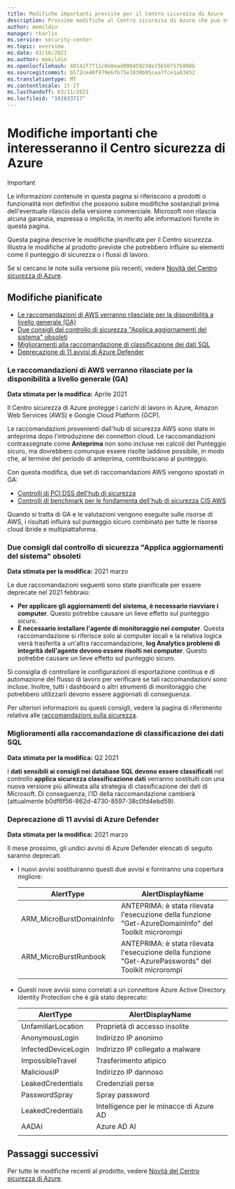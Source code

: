 ```yaml
---
title: Modifiche importanti previste per il Centro sicurezza di Azure
description: Prossime modifiche al Centro sicurezza di Azure che può essere opportuno conoscere e per le quali potrebbe essere necessaria una pianificazione
author: memildin
manager: rkarlin
ms.service: security-center
ms.topic: overview
ms.date: 03/10/2021
ms.author: memildin
ms.openlocfilehash: 49141f7f11c0e8ead090459238e15b56f57b990b
ms.sourcegitcommit: b572ce40f979ebfb75e1039b95cea7fce1a83452
ms.translationtype: MT
ms.contentlocale: it-IT
ms.lasthandoff: 03/11/2021
ms.locfileid: "102633717"
---
```

# <a name="important-upcoming-changes-to-azure-security-center"></a>Modifiche importanti che interesseranno il Centro sicurezza di Azure

> [!IMPORTANT]
> Le informazioni contenute in questa pagina si riferiscono a prodotti o funzionalità non definitivi che possono subire modifiche sostanziali prima dell'eventuale rilascio della versione commerciale. Microsoft non rilascia alcuna garanzia, espressa o implicita, in merito alle informazioni fornite in questa pagina.

Questa pagina descrive le modifiche pianificate per il Centro sicurezza. Illustra le modifiche al prodotto previste che potrebbero influire su elementi come il punteggio di sicurezza o i flussi di lavoro.

Se si cercano le note sulla versione più recenti, vedere [Novità del Centro sicurezza di Azure](release-notes.md).


## <a name="planned-changes"></a>Modifiche pianificate

- [Le raccomandazioni di AWS verranno rilasciate per la disponibilità a livello generale (GA)](#recommendations-from-aws-will-be-released-for-general-availability-ga)
- [Due consigli dal controllo di sicurezza "Applica aggiornamenti del sistema" obsoleti](#two-recommendations-from-apply-system-updates-security-control-being-deprecated)
- [Miglioramenti alla raccomandazione di classificazione dei dati SQL](#enhancements-to-sql-data-classification-recommendation)
- [Deprecazione di 11 avvisi di Azure Defender](#deprecation-of-11-azure-defender-alerts)


### <a name="recommendations-from-aws-will-be-released-for-general-availability-ga"></a>Le raccomandazioni di AWS verranno rilasciate per la disponibilità a livello generale (GA)

**Data stimata per la modifica:** Aprile 2021

Il Centro sicurezza di Azure protegge i carichi di lavoro in Azure, Amazon Web Services (AWS) e Google Cloud Platform (GCP).

Le raccomandazioni provenienti dall'hub di sicurezza AWS sono state in anteprima dopo l'introduzione dei connettori cloud. Le raccomandazioni contrassegnate come **Anteprima** non sono incluse nei calcoli del Punteggio sicuro, ma dovrebbero comunque essere risolte laddove possibile, in modo che, al termine del periodo di anteprima, contribuiscano al punteggio.

Con questa modifica, due set di raccomandazioni AWS vengono spostati in GA:

- [Controlli di PCI DSS dell'hub di sicurezza](https://docs.aws.amazon.com/securityhub/latest/userguide/securityhub-pci-controls.html)
- [Controlli di benchmark per le fondamenta dell'hub di sicurezza CIS AWS](https://docs.aws.amazon.com/securityhub/latest/userguide/securityhub-cis-controls.html)

Quando si tratta di GA e le valutazioni vengono eseguite sulle risorse di AWS, i risultati influirà sul punteggio sicuro combinato per tutte le risorse cloud ibride e multipiattaforma. 


### <a name="two-recommendations-from-apply-system-updates-security-control-being-deprecated"></a>Due consigli dal controllo di sicurezza "Applica aggiornamenti del sistema" obsoleti 

**Data stimata per la modifica:** 2021 marzo

Le due raccomandazioni seguenti sono state pianificate per essere deprecate nel 2021 febbraio:

- **Per applicare gli aggiornamenti del sistema, è necessario riavviare i computer**. Questo potrebbe causare un lieve effetto sul punteggio sicuro.
- **È necessario installare l'agente di monitoraggio nei computer**. Questa raccomandazione si riferisce solo ai computer locali e la relativa logica verrà trasferita a un'altra raccomandazione, **log Analytics problemi di integrità dell'agente devono essere risolti nei computer**. Questo potrebbe causare un lieve effetto sul punteggio sicuro.

Si consiglia di controllare le configurazioni di esportazione continua e di automazione del flusso di lavoro per verificare se tali raccomandazioni sono incluse. Inoltre, tutti i dashboard o altri strumenti di monitoraggio che potrebbero utilizzarli devono essere aggiornati di conseguenza.

Per ulteriori informazioni su questi consigli, vedere la pagina di riferimento relativa alle [raccomandazioni sulla sicurezza](recommendations-reference.md).


### <a name="enhancements-to-sql-data-classification-recommendation"></a>Miglioramenti alla raccomandazione di classificazione dei dati SQL

**Data stimata per la modifica:** Q2 2021

I **dati sensibili ai consigli nei database SQL devono essere classificati** nel controllo **applica sicurezza classificazione dati** verranno sostituiti con una nuova versione più allineata alla strategia di classificazione dei dati di Microsoft. Di conseguenza, l'ID della raccomandazione cambierà (attualmente b0df6f56-862d-4730-8597-38c0fd4ebd59).


### <a name="deprecation-of-11-azure-defender-alerts"></a>Deprecazione di 11 avvisi di Azure Defender

**Data stimata per la modifica:** 2021 marzo

Il mese prossimo, gli undici avvisi di Azure Defender elencati di seguito saranno deprecati.

- I nuovi avvisi sostituiranno questi due avvisi e forniranno una copertura migliore:

    | AlertType                | AlertDisplayName                                                         |
    |--------------------------|--------------------------------------------------------------------------|
    | ARM_MicroBurstDomainInfo | ANTEPRIMA: è stata rilevata l'esecuzione della funzione "Get-AzureDomainInfo" del Toolkit microrompi |
    | ARM_MicroBurstRunbook    | ANTEPRIMA: è stata rilevata l'esecuzione della funzione "Get-AzurePasswords" del Toolkit microrompi  |
    |                          |                                                                          |

- Questi nove avvisi sono correlati a un connettore Azure Active Directory Identity Protection che è già stato deprecato:

    | AlertType           | AlertDisplayName              |
    |---------------------|-------------------------------|
    | UnfamiliarLocation  | Proprietà di accesso insolite |
    | AnonymousLogin      | Indirizzo IP anonimo          |
    | InfectedDeviceLogin | Indirizzo IP collegato a malware     |
    | ImpossibleTravel    | Trasferimento atipico               |
    | MaliciousIP         | Indirizzo IP dannoso          |
    | LeakedCredentials   | Credenziali perse            |
    | PasswordSpray       | Spray password                |
    | LeakedCredentials   | Intelligence per le minacce di Azure AD  |
    | AADAI               | Azure AD AI                   |
    |                     |                               |
 



## <a name="next-steps"></a>Passaggi successivi

Per tutte le modifiche recenti al prodotto, vedere [Novità del Centro sicurezza di Azure](release-notes.md).
